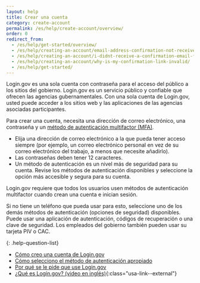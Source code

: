 ```yaml
---
layout: help
title: Crear una cuenta
category: create-account
permalink: /es/help/create-account/overview/
order: 0
redirect_from:
  - /es/help/get-started/overview/
  - /es/help/creating-an-account/email-address-confirmation-not-received/
  - /es/help/creating-an-account/i-didnt-receive-a-confirmation-email-from-logingov/
  - /es/help/creating-an-account/why-is-my-confirmation-link-invalid/
  - /es/help/get-started/
---
```


Login.gov es una sola cuenta con contraseña para el acceso del público a los sitios del gobierno. Login.gov es un servicio público y confiable que ofrecen las agencias gubernamentales. Con una sola cuenta de Login.gov, usted puede acceder a los sitios web y las aplicaciones de las agencias asociadas participantes.

Para crear una cuenta, necesita una dirección de correo electrónico, una contraseña y un [método de autenticación multifactor (MFA)](/es/help/create-account/authentication-methods/).

- Elija una dirección de correo electrónico a la que pueda tener acceso siempre (por ejemplo, un correo electrónico personal en vez de su correo electrónico del trabajo, a menos que necesite añadirlo).
- Las contraseñas deben tener 12 caracteres.
- Un método de autenticación es un nivel más de seguridad para su cuenta. Revise los métodos de autenticación disponibles y seleccione la opción más accesible y segura para su cuenta.


Login.gov requiere que todos los usuarios usen métodos de autenticación multifactor cuando crean una cuenta e inician sesión.

Si no tiene un teléfono que pueda usar para esto, seleccione uno de los demás métodos de autenticación (opciones de seguridad) disponibles. Puede usar una aplicación de autenticación, códigos de recuperación o una clave de seguridad. Los empleados del gobierno también pueden usar su tarjeta PIV o CAC.

{: .help-question-list}

* [Cómo creo una cuenta de Login.gov](/es/help/create-account/how-do-i-create-an-account/)
* [Cómo selecciono el método de autenticación apropiado](/es/help/create-account/authentication-methods/)
* [Por qué se le pide que use Login.gov](/es/what-is-login/)
* [¿Qué es Login.gov? (video en inglés)](https://www.youtube.com/watch?v=ayDtFd5Ugyk){:class="usa-link--external"}

